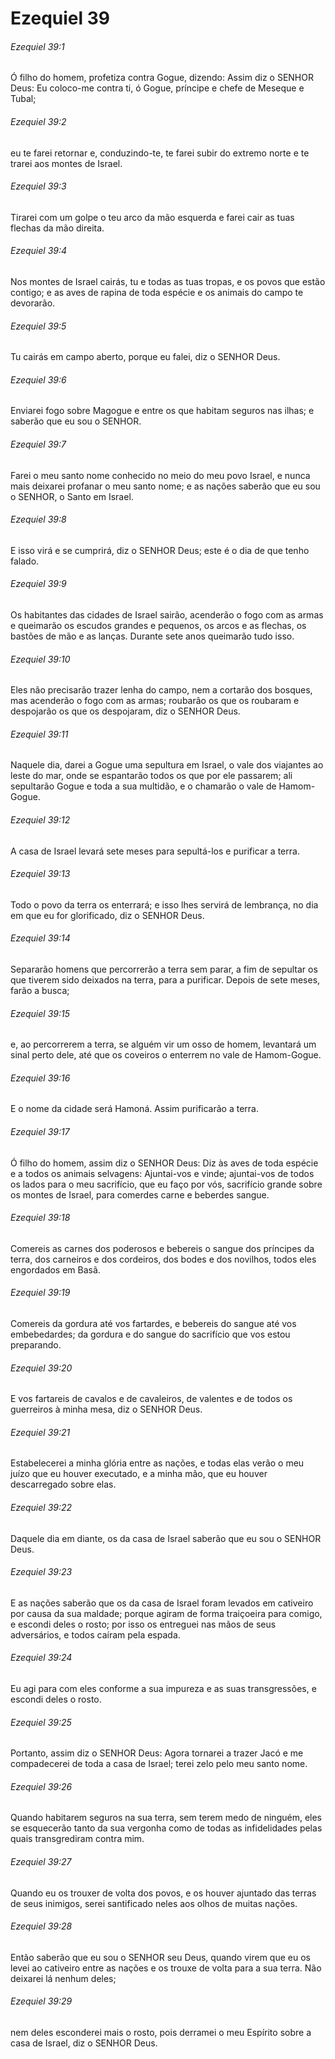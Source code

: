 # Ezequiel 39

###### Ezequiel 39:1

Ó filho do homem, profetiza contra Gogue, dizendo: Assim diz o SENHOR Deus: Eu coloco-me contra ti, ó Gogue, príncipe e chefe de Meseque e Tubal;

###### Ezequiel 39:2

eu te farei retornar e, conduzindo-te, te farei subir do extremo norte e te trarei aos montes de Israel.

###### Ezequiel 39:3

Tirarei com um golpe o teu arco da mão esquerda e farei cair as tuas flechas da mão direita.

###### Ezequiel 39:4

Nos montes de Israel cairás, tu e todas as tuas tropas, e os povos que estão contigo; e as aves de rapina de toda espécie e os animais do campo te devorarão.

###### Ezequiel 39:5

Tu cairás em campo aberto, porque eu falei, diz o SENHOR Deus.

###### Ezequiel 39:6

Enviarei fogo sobre Magogue e entre os que habitam seguros nas ilhas; e saberão que eu sou o SENHOR.

###### Ezequiel 39:7

Farei o meu santo nome conhecido no meio do meu povo Israel, e nunca mais deixarei profanar o meu santo nome; e as nações saberão que eu sou o SENHOR, o Santo em Israel.

###### Ezequiel 39:8

E isso virá e se cumprirá, diz o SENHOR Deus; este é o dia de que tenho falado.

###### Ezequiel 39:9

Os habitantes das cidades de Israel sairão, acenderão o fogo com as armas e queimarão os escudos grandes e pequenos, os arcos e as flechas, os bastões de mão e as lanças. Durante sete anos queimarão tudo isso.

###### Ezequiel 39:10

Eles não precisarão trazer lenha do campo, nem a cortarão dos bosques, mas acenderão o fogo com as armas; roubarão os que os roubaram e despojarão os que os despojaram, diz o SENHOR Deus.

###### Ezequiel 39:11

Naquele dia, darei a Gogue uma sepultura em Israel, o vale dos viajantes ao leste do mar, onde se espantarão todos os que por ele passarem; ali sepultarão Gogue e toda a sua multidão, e o chamarão o vale de Hamom-Gogue.

###### Ezequiel 39:12

A casa de Israel levará sete meses para sepultá-los e purificar a terra.

###### Ezequiel 39:13

Todo o povo da terra os enterrará; e isso lhes servirá de lembrança, no dia em que eu for glorificado, diz o SENHOR Deus.

###### Ezequiel 39:14

Separarão homens que percorrerão a terra sem parar, a fim de sepultar os que tiverem sido deixados na terra, para a purificar. Depois de sete meses, farão a busca;

###### Ezequiel 39:15

e, ao percorrerem a terra, se alguém vir um osso de homem, levantará um sinal perto dele, até que os coveiros o enterrem no vale de Hamom-Gogue.

###### Ezequiel 39:16

E o nome da cidade será Hamoná. Assim purificarão a terra.

###### Ezequiel 39:17

Ó filho do homem, assim diz o SENHOR Deus: Diz às aves de toda espécie e a todos os animais selvagens: Ajuntai-vos e vinde; ajuntai-vos de todos os lados para o meu sacrifício, que eu faço por vós, sacrifício grande sobre os montes de Israel, para comerdes carne e beberdes sangue.

###### Ezequiel 39:18

Comereis as carnes dos poderosos e bebereis o sangue dos príncipes da terra, dos carneiros e dos cordeiros, dos bodes e dos novilhos, todos eles engordados em Basã.

###### Ezequiel 39:19

Comereis da gordura até vos fartardes, e bebereis do sangue até vos embebedardes; da gordura e do sangue do sacrifício que vos estou preparando.

###### Ezequiel 39:20

E vos fartareis de cavalos e de cavaleiros, de valentes e de todos os guerreiros à minha mesa, diz o SENHOR Deus.

###### Ezequiel 39:21

Estabelecerei a minha glória entre as nações, e todas elas verão o meu juízo que eu houver executado, e a minha mão, que eu houver descarregado sobre elas.

###### Ezequiel 39:22

Daquele dia em diante, os da casa de Israel saberão que eu sou o SENHOR Deus.

###### Ezequiel 39:23

E as nações saberão que os da casa de Israel foram levados em cativeiro por causa da sua maldade; porque agiram de forma traiçoeira para comigo, e escondi deles o rosto; por isso os entreguei nas mãos de seus adversários, e todos caíram pela espada.

###### Ezequiel 39:24

Eu agi para com eles conforme a sua impureza e as suas transgressões, e escondi deles o rosto.

###### Ezequiel 39:25

Portanto, assim diz o SENHOR Deus: Agora tornarei a trazer Jacó e me compadecerei de toda a casa de Israel; terei zelo pelo meu santo nome.

###### Ezequiel 39:26

Quando habitarem seguros na sua terra, sem terem medo de ninguém, eles se esquecerão tanto da sua vergonha como de todas as infidelidades pelas quais transgrediram contra mim.

###### Ezequiel 39:27

Quando eu os trouxer de volta dos povos, e os houver ajuntado das terras de seus inimigos, serei santificado neles aos olhos de muitas nações.

###### Ezequiel 39:28

Então saberão que eu sou o SENHOR seu Deus, quando virem que eu os levei ao cativeiro entre as nações e os trouxe de volta para a sua terra. Não deixarei lá nenhum deles;

###### Ezequiel 39:29

nem deles esconderei mais o rosto, pois derramei o meu Espírito sobre a casa de Israel, diz o SENHOR Deus.

